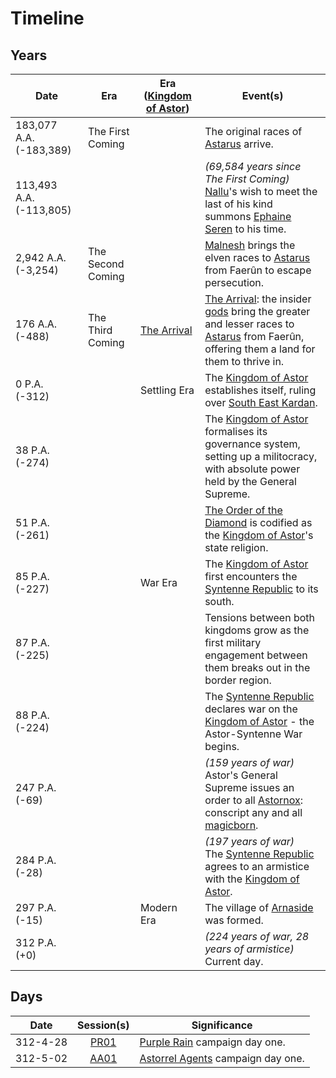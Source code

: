 # Timeline

## Years

| Date | Era | Era ([Kingdom of Astor](../civilisations/kingdom-of-astor/kingdom-of-astor.md)) | Event(s) |
| --- | --- | --- | --- |
| 183,077 A.A. (-183,389) | The First Coming | | The original races of [Astarus](../planes/astarus.md) arrive. |
| 113,493 A.A. (-113,805) | | | *(69,584 years since The First Coming)*<br>[Nallu](../characters/nallu.md)'s wish to meet the last of his kind summons [Ephaine Seren](../characters/ephaine-seren.md) to his time. |
| 2,942 A.A. (-3,254) | The Second Coming | | [Malnesh](../gods/deities/malnesh.md) brings the elven races to [Astarus](../planes/astarus.md) from Faerûn to escape persecution. |
| 176 A.A.<br>(-488) | The Third Coming | [The Arrival](events/the-arrival.md) | [The Arrival](events/the-arrival.md): the insider [gods](../gods/gods.md) bring the greater and lesser races to [Astarus](../planes/astarus.md) from Faerûn, offering them a land for them to thrive in. |
| 0 P.A. (-312) | | Settling Era | The [Kingdom of Astor](../civilisations/kingdom-of-astor/kingdom-of-astor.md) establishes itself, ruling over [South East Kardan](../places/regions/south-east-kardan.md). |
| 38 P.A. (-274) | | | The [Kingdom of Astor](../civilisations/kingdom-of-astor/kingdom-of-astor.md) formalises its governance system, setting up a militocracy, with absolute power held by the General Supreme. |
| 51 P.A. (-261) | | | [The Order of the Diamond](../organisations/the-order-of-the-diamond.md) is codified as the [Kingdom of Astor](../civilisations/kingdom-of-astor/kingdom-of-astor.md)'s state religion. |
| 85 P.A. (-227) | | War Era | The [Kingdom of Astor](../civilisations/kingdom-of-astor/kingdom-of-astor.md) first encounters the [Syntenne Republic](../civilisations/syntenne-republic/syntenne-republic.md) to its south. |
| 87 P.A. (-225) | | | Tensions between both kingdoms grow as the first military engagement between them breaks out in the border region. |
| 88 P.A. (-224) | | | The [Syntenne Republic](../civilisations/syntenne-republic/syntenne-republic.md) declares war on the [Kingdom of Astor](../civilisations/kingdom-of-astor/kingdom-of-astor.md) - the Astor-Syntenne War begins. |
| 247 P.A. (-69) | | | *(159 years of war)*<br>Astor's General Supreme issues an order to all [Astornox](../organisations/astornox/astornox.md): conscript any and all [magicborn](../civilisations/kingdom-of-astor/magicborn.md).
| 284 P.A. (-28) | | | *(197 years of war)*<br>The [Syntenne Republic](../civilisations/syntenne-republic/syntenne-republic.md) agrees to an armistice with the [Kingdom of Astor](../civilisations/kingdom-of-astor/kingdom-of-astor.md). |
| 297 P.A. (-15) | | Modern Era | The village of [Arnaside](../places/villages/arnaside.md) was formed. |
| 312 P.A. (+0) | | | *(224 years of war, 28 years of armistice)*<br>Current day. |

## Days

| Date | Session(s) | Significance |
| --- |:---:| --- |
| 312-4-28 | [PR01](../sessions/PR01.md) | [Purple Rain](../campaigns/purple-rain.md) campaign day one. |
| 312-5-02 | [AA01](../sessions/AA01.md) | [Astorrel Agents](../campaigns/astorrel-agents.md) campaign day one. |
